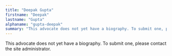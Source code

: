 ```yaml
---
title: "Deepak Gupta"
firstname: "Deepak"
lastname: "Gupta"
alphaname: "gupta-deepak"
summary: "This advocate does not yet have a biography. To submit one, please contact the site administrator."
---
```

This advocate does not yet have a biography. To submit one, please contact the site administrator.

